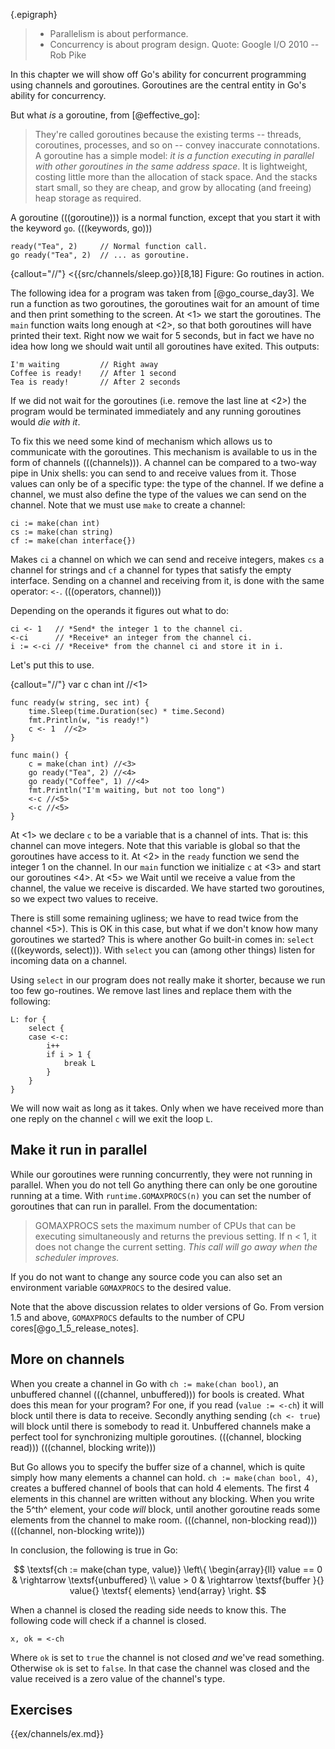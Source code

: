{.epigraph}
> * Parallelism is about performance.
> * Concurrency is about program design.
Quote: Google I/O 2010 -- Rob Pike

In this chapter we will show off Go's ability for concurrent programming using
channels and goroutines. Goroutines are the central entity in Go's ability for
concurrency.

But what *is* a goroutine, from [@effective_go]:

> They're called goroutines because the existing terms -- threads, coroutines,
> processes, and so on -- convey inaccurate connotations. A goroutine has a simple
> model: *it is a function executing in parallel with other goroutines in the same
> address space*. It is lightweight, costing little more than the allocation of
> stack space. And the stacks start small, so they are cheap, and grow by
> allocating (and freeing) heap storage as required.

A goroutine (((goroutine))) is a normal function, except that you start
it with the keyword `go`. (((keywords, go)))

    ready("Tea", 2)	    // Normal function call.
    go ready("Tea", 2)  // ... as goroutine.


{callout="//"}
<{{src/channels/sleep.go}}[8,18]
Figure: Go routines in action.

The following idea for a program was taken from [@go_course_day3]. We run
a function as two goroutines, the goroutines wait for an amount of time and then
print something to the screen. At <1> we start the goroutines. The `main`
function waits long enough at <2>, so that both goroutines will have printed
their text. Right now we wait for 5 seconds, but in fact we have no idea how
long we should wait until all goroutines have exited. This outputs:

    I'm waiting         // Right away
    Coffee is ready!    // After 1 second
    Tea is ready!       // After 2 seconds

If we did not wait for the goroutines (i.e. remove the last line at <2>) the
program would be terminated immediately and any running goroutines would
*die with it*.

To fix this we need some kind of mechanism which allows us to
communicate with the goroutines. This mechanism is available to us in the form
of channels (((channels))). A channel can be compared to a two-way pipe in Unix
shells: you can send to and receive values from it. Those values can only be of
a specific type: the type of the channel. If we define a channel, we must also
define the type of the values we can send on the channel. Note that we must use
`make` to create a channel:

    ci := make(chan int)
    cs := make(chan string)
    cf := make(chan interface{})

Makes `ci` a channel on which we can send and receive integers,
makes `cs` a channel for strings and `cf` a channel for types
that satisfy the empty interface.
Sending on a channel and receiving from it, is done with the same operator:
`<-`. (((operators, channel)))

Depending on the operands it figures out what to do:

    ci <- 1   // *Send* the integer 1 to the channel ci.
    <-ci      // *Receive* an integer from the channel ci.
    i := <-ci // *Receive* from the channel ci and store it in i.

Let's put this to use.

{callout="//"}
    var c chan int //<1>

    func ready(w string, sec int) {
        time.Sleep(time.Duration(sec) * time.Second)
        fmt.Println(w, "is ready!")
        c <- 1	//<2>
    }

    func main() {
        c = make(chan int) //<3>
        go ready("Tea", 2) //<4>
        go ready("Coffee", 1) //<4>
        fmt.Println("I'm waiting, but not too long")
        <-c //<5>
        <-c //<5>
    }

At <1> we declare `c` to be a variable that is a channel of ints. That is: this
channel can move integers. Note that this variable is global so that the
goroutines have access to it. At <2> in the `ready` function we send the integer
1 on the channel. In our `main` function we initialize `c` at <3> and start our
goroutines <4>. At <5> we Wait until we receive a value from the channel, the
value we receive is discarded. We have started two goroutines, so we expect two
values to receive.

There is still some remaining ugliness; we have to read twice from the channel
<5>). This is OK in this case, but what if we don't know how many goroutines we
started? This is where another Go built-in comes in: `select` (((keywords,
select))). With `select` you can (among other things) listen for incoming data
on a channel.

Using `select` in our program does not really make it shorter, because we run
too few go-routines. We remove last lines and replace them with the following:

    L: for {
        select {
        case <-c:
            i++
            if i > 1 {
                break L
            }
        }
    }

We will now wait as long as it takes. Only when we have received more than one
reply on the channel `c` will we exit the loop `L`.


## Make it run in parallel

While our goroutines were running concurrently, they were not running in
parallel. When you do not tell Go anything there can only be one goroutine
running at a time. With `runtime.GOMAXPROCS(n)` you can set the number of
goroutines that can run in parallel. From the documentation:

> GOMAXPROCS sets the maximum number of CPUs that can be executing
> simultaneously and returns the previous setting. If n < 1, it does not
> change the current setting. *This call will go away when the scheduler
> improves.*

If you do not want to change any source code you can also set an environment
variable `GOMAXPROCS` to the desired value.

Note that the above discussion relates to older versions of Go. From
version 1.5 and above, `GOMAXPROCS` defaults to the number of CPU
cores[@go_1_5_release_notes].

## More on channels

When you create a channel in Go with `ch := make(chan bool)`, an unbuffered
channel (((channel, unbuffered))) for bools is created. What does this mean for
your program? For one, if you read (`value := <-ch`) it will block until there
is data to receive. Secondly anything sending (`ch <- true`) will block until there
is somebody to read it. Unbuffered channels make a perfect tool for
synchronizing multiple goroutines. (((channel, blocking read))) (((channel,
blocking write)))

But Go allows you to specify the buffer size of a channel, which is quite simply
how many elements a channel can hold. `ch := make(chan bool, 4)`, creates
a buffered channel of bools that can hold 4 elements. The first 4 elements in
this channel are written without any blocking. When you write the 5^th^ element,
your code *will* block, until another goroutine reads some elements from the
channel to make room. (((channel, non-blocking read))) (((channel, non-blocking
write)))

In conclusion, the following is true in Go:

$$
\textsf{ch := make(chan type, value)}
\left\{
\begin{array}{ll}
value == 0 & \rightarrow \textsf{unbuffered} \\
value >  0 & \rightarrow \textsf{buffer }{} value{} \textsf{ elements}
\end{array}
\right.
$$

When a channel is closed the reading side needs to know this. The following code
will check if a channel is closed.

    x, ok = <-ch

Where `ok` is set to `true` the channel is not closed
*and* we've read something. Otherwise `ok` is set to `false`. In that case the
channel was closed and the value received is a zero value of the
channel's type.


## Exercises

{{ex/channels/ex.md}}
